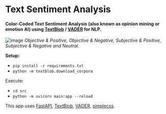 # Text Sentiment Analysis

#### Color-Coded Text Sentiment Analysis (also known as opinion mining or emotion AI) using [TextBlob](https://textblob.readthedocs.io/en/dev/) / [VADER](https://github.com/cjhutto/vaderSentiment) for NLP.

![image](https://github.com/J43fura/Text-Sentiment-Analysis/assets/73950268/942d6d75-6639-448b-bece-0873a64a10f3)
_Objective & Positive, Objective & Negative, Subjective & Positive, Subjective & Negative and Neutral._

**Setup:**
- `pip install -r requirements.txt`
- `python -m textblob.download_corpora`

Execute:
- `cd src`
- `python -m uvicorn main:app --reload`

This app uses [FastAPI](https://fastapi.tiangolo.com/lo/), [TextBlob](https://textblob.readthedocs.io/en/dev/), [VADER](https://github.com/cjhutto/vaderSentiment), [simplecss](https://simplecss.org/).
